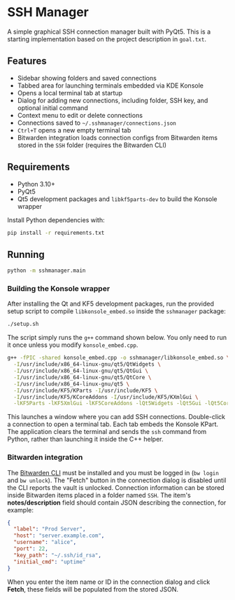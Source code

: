 # SSH Manager

A simple graphical SSH connection manager built with PyQt5. This is a starting
implementation based on the project description in `goal.txt`.

## Features

- Sidebar showing folders and saved connections
- Tabbed area for launching terminals embedded via KDE Konsole
- Opens a local terminal tab at startup
- Dialog for adding new connections, including folder, SSH key, and optional initial command
- Context menu to edit or delete connections
- Connections saved to `~/.sshmanager/connections.json`
- `Ctrl+T` opens a new empty terminal tab
- Bitwarden integration loads connection configs from Bitwarden items stored in
  the `SSH` folder (requires the Bitwarden CLI)

## Requirements

- Python 3.10+
- PyQt5
- Qt5 development packages and `libkf5parts-dev` to build the Konsole wrapper

Install Python dependencies with:

```bash
pip install -r requirements.txt
```

## Running

```bash
python -m sshmanager.main
```

### Building the Konsole wrapper

After installing the Qt and KF5 development packages, run the provided setup
script to compile `libkonsole_embed.so` inside the `sshmanager` package:

```bash
./setup.sh
```

The script simply runs the `g++` command shown below. You only need to run it
once unless you modify `konsole_embed.cpp`.

```bash
g++ -fPIC -shared konsole_embed.cpp -o sshmanager/libkonsole_embed.so \
  -I/usr/include/x86_64-linux-gnu/qt5/QtWidgets \
  -I/usr/include/x86_64-linux-gnu/qt5/QtGui \
  -I/usr/include/x86_64-linux-gnu/qt5/QtCore \
  -I/usr/include/x86_64-linux-gnu/qt5 \
  -I/usr/include/KF5/KParts -I/usr/include/KF5 \
  -I/usr/include/KF5/KCoreAddons -I/usr/include/KF5/KXmlGui \
  -lKF5Parts -lKF5XmlGui -lKF5CoreAddons -lQt5Widgets -lQt5Gui -lQt5Core
```

This launches a window where you can add SSH connections. Double-click a
connection to open a terminal tab. Each tab embeds the Konsole KPart. The
application clears the terminal and sends the ``ssh`` command from Python,
rather than launching it inside the C++ helper.

### Bitwarden integration

The [Bitwarden CLI](https://bitwarden.com/help/cli/) must be installed and you
must be logged in (`bw login` and `bw unlock`). The "Fetch" button in the
connection dialog is disabled until the CLI reports the vault is unlocked.
Connection information can be
stored inside Bitwarden items placed in a folder named `SSH`. The item's
**notes/description** field should contain JSON describing the connection, for
example:

```json
{
  "label": "Prod Server",
  "host": "server.example.com",
  "username": "alice",
  "port": 22,
  "key_path": "~/.ssh/id_rsa",
  "initial_cmd": "uptime"
}
```

When you enter the item name or ID in the connection dialog and click
**Fetch**, these fields will be populated from the stored JSON.
